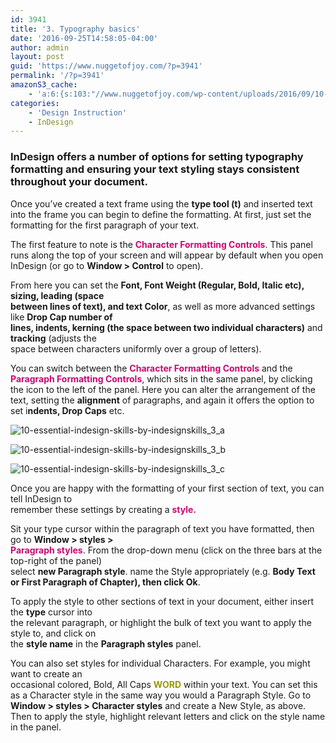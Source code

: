 ```yaml
---
id: 3941
title: '3. Typography basics'
date: '2016-09-25T14:58:05-04:00'
author: admin
layout: post
guid: 'https://www.nuggetofjoy.com/?p=3941'
permalink: '/?p=3941'
amazonS3_cache:
    - 'a:6:{s:103:"//www.nuggetofjoy.com/wp-content/uploads/2016/09/10-Essential-InDesign-Skills-by-InDesignSkills_3_a.jpg";a:2:{s:2:"id";s:4:"3943";s:11:"source_type";s:13:"media-library";}s:124:"//image-control-storage.s3.amazonaws.com/blog-images/2016/09/27190320/10-Essential-InDesign-Skills-by-InDesignSkills_3_a.jpg";a:2:{s:2:"id";s:4:"3943";s:11:"source_type";s:13:"media-library";}s:103:"//www.nuggetofjoy.com/wp-content/uploads/2016/09/10-Essential-InDesign-Skills-by-InDesignSkills_3_b.jpg";a:2:{s:2:"id";s:4:"3944";s:11:"source_type";s:13:"media-library";}s:124:"//image-control-storage.s3.amazonaws.com/blog-images/2016/09/27190319/10-Essential-InDesign-Skills-by-InDesignSkills_3_b.jpg";a:2:{s:2:"id";s:4:"3944";s:11:"source_type";s:13:"media-library";}s:103:"//www.nuggetofjoy.com/wp-content/uploads/2016/09/10-Essential-InDesign-Skills-by-InDesignSkills_3_c.jpg";a:2:{s:2:"id";s:4:"3945";s:11:"source_type";s:13:"media-library";}s:124:"//image-control-storage.s3.amazonaws.com/blog-images/2016/09/27190318/10-Essential-InDesign-Skills-by-InDesignSkills_3_c.jpg";a:2:{s:2:"id";s:4:"3945";s:11:"source_type";s:13:"media-library";}}'
categories:
    - 'Design Instruction'
    - InDesign
---
```


### InDesign offers a number of options for setting typography formatting and ensuring your text styling stays consistent throughout your document.

Once you’ve created a text frame using the **type tool (t)** and inserted text into the frame you can begin to define the formatting. At first, just set the formatting for the first paragraph of your text.

The first feature to note is the <span style="color: #c90872;">**Character Formatting Controls**</span>. This panel runs along the top of your screen and will appear by default when you open InDesign (or go to **Window &gt; Control** to open).

From here you can set the **Font, Font Weight (Regular, Bold, Italic etc),** **sizing, leading (space**  
**between lines of text), and text Color**, as well as more advanced settings like **Drop Cap number of**  
**lines, indents, kerning (the space between two individual characters)** and **tracking** (adjusts the  
space between characters uniformly over a group of letters).

You can switch between the <span style="color: #c90872;">**Character Formatting Controls**</span> and the **<span style="color: #c90872;">Paragraph Formatting Controls</span>**, which sits in the same panel, by clicking the icon to the left of the panel. Here you can alter the arrangement of the text, setting the **alignment** of paragraphs, and again it offers the option to set i**ndents, Drop Caps** etc.

![10-essential-indesign-skills-by-indesignskills_3_a](https://image-control-storage.s3.amazonaws.com/blog-images/2016/09/27190320/10-Essential-InDesign-Skills-by-InDesignSkills_3_a.jpg)

![10-essential-indesign-skills-by-indesignskills_3_b](https://image-control-storage.s3.amazonaws.com/blog-images/2016/09/27190319/10-Essential-InDesign-Skills-by-InDesignSkills_3_b.jpg)

![10-essential-indesign-skills-by-indesignskills_3_c](https://image-control-storage.s3.amazonaws.com/blog-images/2016/09/27190318/10-Essential-InDesign-Skills-by-InDesignSkills_3_c.jpg)

Once you are happy with the formatting of your first section of text, you can tell InDesign to  
remember these settings by creating a **<span style="color: #c90872;">style.</span>**

Sit your type cursor within the paragraph of text you have formatted, then go to **Window &gt; styles &gt;**  
<span style="color: #c90872;">**Paragraph styles**</span>. From the drop-down menu (click on the three bars at the top-right of the panel)  
select **new Paragraph style**. name the Style appropriately (e.g. **Body Text or First Paragraph of Chapter), then click Ok**.

To apply the style to other sections of text in your document, either insert the **type** cursor into  
the relevant paragraph, or highlight the bulk of text you want to apply the style to, and click on  
the **style name** in the **Paragraph styles** panel.

You can also set styles for individual Characters. For example, you might want to create an  
occasional colored, Bold, All Caps <span style="color: #99990b;">**WORD** </span>within your text. You can set this as a Character style in the same way you would a Paragraph Style. Go to **Window &gt; styles &gt; Character styles** and create a New Style, as above. Then to apply the style, highlight relevant letters and click on the style name in the panel.